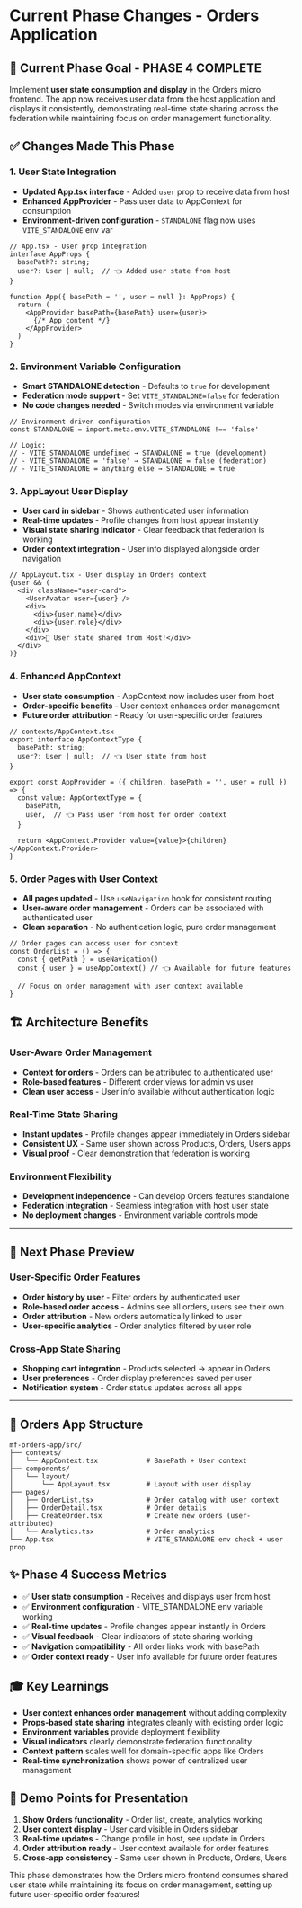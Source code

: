 # Current Phase Changes - Orders Application

## 🎯 **Current Phase Goal - PHASE 4 COMPLETE**
Implement **user state consumption and display** in the Orders micro frontend. The app now receives user data from the host application and displays it consistently, demonstrating real-time state sharing across the federation while maintaining focus on order management functionality.

## ✅ **Changes Made This Phase**

### **1. User State Integration**
- **Updated App.tsx interface** - Added `user` prop to receive data from host
- **Enhanced AppProvider** - Pass user data to AppContext for consumption
- **Environment-driven configuration** - `STANDALONE` flag now uses `VITE_STANDALONE` env var

```tsx
// App.tsx - User prop integration
interface AppProps {
  basePath?: string;
  user?: User | null;  // 👈 Added user state from host
}

function App({ basePath = '', user = null }: AppProps) {
  return (
    <AppProvider basePath={basePath} user={user}>
      {/* App content */}
    </AppProvider>
  )
}
```

### **2. Environment Variable Configuration**
- **Smart STANDALONE detection** - Defaults to `true` for development
- **Federation mode support** - Set `VITE_STANDALONE=false` for federation
- **No code changes needed** - Switch modes via environment variable

```tsx
// Environment-driven configuration
const STANDALONE = import.meta.env.VITE_STANDALONE !== 'false'

// Logic:
// - VITE_STANDALONE undefined → STANDALONE = true (development)
// - VITE_STANDALONE = 'false' → STANDALONE = false (federation)
// - VITE_STANDALONE = anything else → STANDALONE = true
```

### **3. AppLayout User Display**
- **User card in sidebar** - Shows authenticated user information
- **Real-time updates** - Profile changes from host appear instantly
- **Visual state sharing indicator** - Clear feedback that federation is working
- **Order context integration** - User info displayed alongside order navigation

```tsx
// AppLayout.tsx - User display in Orders context
{user && (
  <div className="user-card">
    <UserAvatar user={user} />
    <div>
      <div>{user.name}</div>
      <div>{user.role}</div>
    </div>
    <div>🔄 User state shared from Host!</div>
  </div>
)}
```

### **4. Enhanced AppContext**
- **User state consumption** - AppContext now includes user from host
- **Order-specific benefits** - User context enhances order management
- **Future order attribution** - Ready for user-specific order features

```tsx
// contexts/AppContext.tsx
export interface AppContextType {
  basePath: string;
  user?: User | null;  // 👈 User state from host
}

export const AppProvider = ({ children, basePath = '', user = null }) => {
  const value: AppContextType = {
    basePath,
    user,  // 👈 Pass user from host for order context
  }
  
  return <AppContext.Provider value={value}>{children}</AppContext.Provider>
}
```

### **5. Order Pages with User Context**
- **All pages updated** - Use `useNavigation` hook for consistent routing
- **User-aware order management** - Orders can be associated with authenticated user
- **Clean separation** - No authentication logic, pure order management

```tsx
// Order pages can access user for context
const OrderList = () => {
  const { getPath } = useNavigation()
  const { user } = useAppContext() // 👈 Available for future features
  
  // Focus on order management with user context available
}
```

## 🏗️ **Architecture Benefits**

### **User-Aware Order Management**
- **Context for orders** - Orders can be attributed to authenticated user
- **Role-based features** - Different order views for admin vs user
- **Clean user access** - User info available without authentication logic

### **Real-Time State Sharing**
- **Instant updates** - Profile changes appear immediately in Orders sidebar
- **Consistent UX** - Same user shown across Products, Orders, Users apps
- **Visual proof** - Clear demonstration that federation is working

### **Environment Flexibility**
- **Development independence** - Can develop Orders features standalone
- **Federation integration** - Seamless integration with host user state
- **No deployment changes** - Environment variable controls mode

---

## 🚀 **Next Phase Preview**

### **User-Specific Order Features**
- **Order history by user** - Filter orders by authenticated user
- **Role-based order access** - Admins see all orders, users see their own
- **Order attribution** - New orders automatically linked to user
- **User-specific analytics** - Order analytics filtered by user role

### **Cross-App State Sharing**
- **Shopping cart integration** - Products selected → appear in Orders
- **User preferences** - Order display preferences saved per user
- **Notification system** - Order status updates across all apps

---

## 📁 **Orders App Structure**

```
mf-orders-app/src/
├── contexts/
│   └── AppContext.tsx            # BasePath + User context
├── components/
│   └── layout/
│       └── AppLayout.tsx         # Layout with user display
├── pages/
│   ├── OrderList.tsx             # Order catalog with user context
│   ├── OrderDetail.tsx           # Order details
│   ├── CreateOrder.tsx           # Create new orders (user-attributed)
│   └── Analytics.tsx             # Order analytics
└── App.tsx                       # VITE_STANDALONE env check + user prop
```

## ✨ **Phase 4 Success Metrics**
- ✅ **User state consumption** - Receives and displays user from host
- ✅ **Environment configuration** - VITE_STANDALONE env variable working
- ✅ **Real-time updates** - Profile changes appear instantly in Orders
- ✅ **Visual feedback** - Clear indicators of state sharing working
- ✅ **Navigation compatibility** - All order links work with basePath
- ✅ **Order context ready** - User info available for future order features

## 🎓 **Key Learnings**
- **User context enhances order management** without adding complexity
- **Props-based state sharing** integrates cleanly with existing order logic
- **Environment variables** provide deployment flexibility
- **Visual indicators** clearly demonstrate federation functionality
- **Context pattern** scales well for domain-specific apps like Orders
- **Real-time synchronization** shows power of centralized user management

## 🎯 **Demo Points for Presentation**
1. **Show Orders functionality** - Order list, create, analytics working
2. **User context display** - User card visible in Orders sidebar
3. **Real-time updates** - Change profile in host, see update in Orders
4. **Order attribution ready** - User context available for order features
5. **Cross-app consistency** - Same user shown in Products, Orders, Users

This phase demonstrates how the Orders micro frontend consumes shared user state while maintaining its focus on order management, setting up future user-specific order features!